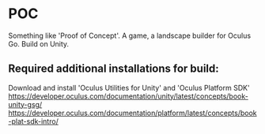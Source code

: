 # POC
Something like 'Proof of Concept'.
A game, a landscape builder for Oculus Go. Build on Unity.

## Required additional installations for build:
Download and install 'Oculus Utilities for Unity' and 'Oculus Platform SDK' 
https://developer.oculus.com/documentation/unity/latest/concepts/book-unity-gsg/
https://developer.oculus.com/documentation/platform/latest/concepts/book-plat-sdk-intro/
